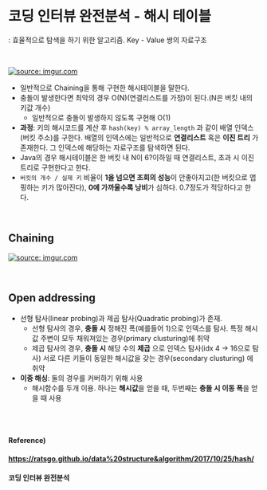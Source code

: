 # 코딩 인터뷰 완전분석 - 해시 테이블

: 효율적으로 탐색을 하기 위한 알고리즘. Key - Value 쌍의 자료구조

<br>

[![source: imgur.com](https://i.imgur.com/EMW1YZP.png)](https://imgur.com/EMW1YZP)

* 일반적으로 Chaining을 통해 구현한 해시테이블을 말한다.
* 충돌이 발생한다면 최악의 경우 O(N)(연결리스트를 가정)이 된다.(N은 버킷 내의 키값 개수)
  * 일반적으로 충돌이 발생하지 않도록 구현해 O(1)
* **과정**: 키의 해시코드를 계산 후 `hash(key) % array_length` 과 같이 배열 인덱스(버킷 주소)를 구한다. 배열의 인덱스에는 일반적으로 **연결리스트** 혹은 **이진 트리** 가 존재한다. 그 인덱스에 해당하는 자료구조를 탐색하면 된다.
* Java의 경우 해시테이블은 한 버킷 내 N이 6?이하일 때 연결리스트, 초과 시 이진 트리로 구현한다고 한다.
* `버킷의 개수 / 실제 키` 비율이 **1을 넘으면 조회의 성능**이 안좋아지고(한 버킷으로 맵핑하는 키가 많아진다), **0에 가까울수록 낭비**가 심하다. 0.7정도가 적당하다고 한다.

<br>

## Chaining

[![source: imgur.com](https://i.imgur.com/7PTT8dT.png)](https://imgur.com/7PTT8dT)

<br>

## Open addressing

* 선형 탐사(linear probing)과 제곱 탐사(Quadratic probing)가 존재.
  * 선형 탐사의 경우, **충돌 시** 정해진 폭(예를들어 1)으로 인덱스를 탐사. 특정 해시값 주변이 모두 채워져있는 경우(primary clusturing)에 취약
  * 제곱 탐사의 경우, **충돌 시** 해당 수의 **제곱** 으로 인덱스 탐사(idx 4 -> 16으로 탐사) 서로 다른 키들이 동일한 해시값을 갖는 경우(secondary clusturing) 에 취약
* **이중 해싱**: 둘의 경우를 커버하기 위해 사용
  * 해시함수를 두개 이용. 하나는 **해시값**을 얻을 때, 두번째는 **충돌 시 이동 폭**을 얻을 때 사용

<br><br>

#### Reference)

#### https://ratsgo.github.io/data%20structure&algorithm/2017/10/25/hash/

#### 코딩 인터뷰 완전분석